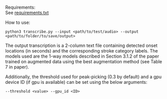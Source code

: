 Requirements:  
See [requirements.txt](requirements.txt)

How to use:
```
python3 transcribe.py --input <path/to/test/audio> --output <path/to/folder/to/save/output>
```

The output transcription is a 2-column text file containing detected onset locations (in seconds) and the corresponding stroke category labels. The models used are the 1-way models described in Section 3.1.2 of the paper trained on augmented data using the best augmentation method (see Table 7 in paper).

Additionally, the threshold used for peak-picking (0.3 by default) and a gpu device ID (if gpu is available) can be set using the below arguments:
```
--threshold <value> --gpu_id <ID>
```
